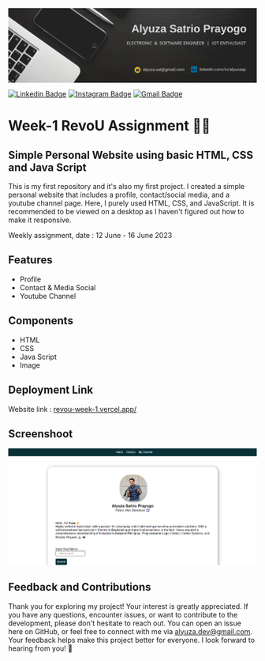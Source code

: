 <img align="center" src="./image/alyuza-header.png" alt="background header" />
<br>

[![Linkedin Badge](https://img.shields.io/badge/-Alyuza_Satrio_Prayogo-blue?style=flat-square&logo=Linkedin&logoColor=white&link=https://www.linkedin.com/in/alyuzasp/)](https://www.linkedin.com/in/alyuzasp/) [![Instagram Badge](https://img.shields.io/badge/-Alyuza_Satrio_Prayogo-darkred?style=flat-square&logo=instagram&logoColor=white&link=https://www.youtube.com/c/koolkanna)](https://www.instagram.com/alyuzasp/) [![Gmail Badge](https://img.shields.io/badge/-alyuza.dev@gmail.com-c14438?style=flat-square&logo=Gmail&logoColor=white&link=mailto:alyuza.dev@gmail.com)](mailto:alyuza.dev@gmail.com)

# Week-1 RevoU Assignment 👨‍💻

## Simple Personal Website using basic HTML, CSS and Java Script


This is my first repository and it's also my first project. I created a simple personal website that includes a profile, contact/social media, and a youtube channel page. Here, I purely used HTML, CSS, and JavaScript. It is recommended to be viewed on a desktop as I haven't figured out how to make it responsive.

Weekly assignment, date : 12 June - 16 June 2023

## Features

- Profile
- Contact & Media Social
- Youtube Channel

## Components

- HTML
- CSS
- Java Script
- Image

## Deployment Link
Website link : [revou-week-1.vercel.app/](https://revou-week-1.vercel.app/)

## Screenshoot

<img src="./image/github1.png" alt="screenshoot" width="700px" />

## Feedback and Contributions

Thank you for exploring my project! Your interest is greatly appreciated. If you have any questions, encounter issues, or want to contribute to the development, please don't hesitate to reach out. You can open an issue here on GitHub, or feel free to connect with me via [alyuza.dev@gmail.com](mailto:alyuza.dev@gmail.com?subject=[GitHub]%20Source%20Han%20Sans). Your feedback helps make this project better for everyone. I look forward to hearing from you! 🚀
